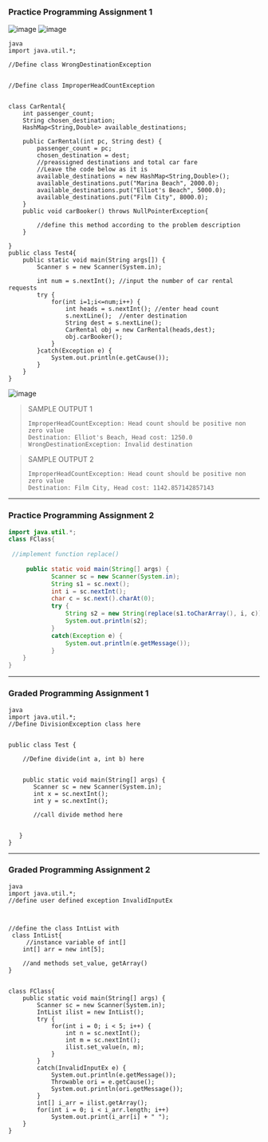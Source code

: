 ### Practice Programming Assignment 1
![image](https://user-images.githubusercontent.com/82328858/179658307-91410d19-7262-485f-abae-fc4e6a7b00bc.png)
![image](https://user-images.githubusercontent.com/82328858/179658328-56363c16-a43a-4cde-81a4-2d9efc5b7455.png)



```
java
import java.util.*;

//Define class WrongDestinationException


//Define class ImproperHeadCountException


class CarRental{
    int passenger_count;
    String chosen_destination;
    HashMap<String,Double> available_destinations;  
	
    public CarRental(int pc, String dest) {
        passenger_count = pc;
        chosen_destination = dest;
        //preassigned destinations and total car fare
        //Leave the code below as it is
        available_destinations = new HashMap<String,Double>();
        available_destinations.put("Marina Beach", 2000.0);
        available_destinations.put("Elliot's Beach", 5000.0);
        available_destinations.put("Film City", 8000.0);
    }
    public void carBooker() throws NullPointerException{
        
        //define this method according to the problem description
    }

}
public class Test4{
    public static void main(String args[]) {
        Scanner s = new Scanner(System.in);
        
        int num = s.nextInt(); //input the number of car rental requests
        try {
            for(int i=1;i<=num;i++) {
                int heads = s.nextInt(); //enter head count
                s.nextLine();  //enter destination
                String dest = s.nextLine();     
                CarRental obj = new CarRental(heads,dest);
                obj.carBooker();
            }
        }catch(Exception e) {
            System.out.println(e.getCause());
        }
    }
}
```


![image](https://user-images.githubusercontent.com/82328858/179658429-185cc35a-86eb-4692-bc8d-e577e30eeed1.png)


>SAMPLE OUTPUT 1
>```
>ImproperHeadCountException: Head count should be positive non zero value
>Destination: Elliot's Beach, Head cost: 1250.0
>WrongDestinationException: Invalid destination
>```

>SAMPLE OUTPUT 2
>```
>ImproperHeadCountException: Head count should be positive non zero value
>Destination: Film City, Head cost: 1142.857142857143
>```

---------------------------------------------------------------------------------------------------------------------------------


### Practice Programming Assignment 2
```java
import java.util.*;
class FClass{
   
 //implement function replace()
 
	 public static void main(String[] args) {
			Scanner sc = new Scanner(System.in);
			String s1 = sc.next();
			int i = sc.nextInt();
			char c = sc.next().charAt(0);
			try {
				String s2 = new String(replace(s1.toCharArray(), i, c));
				System.out.println(s2);
			} 
			catch(Exception e) {
				System.out.println(e.getMessage());
			}
	}
}
```

---------------------------------------------------------------------------------------------------------------------------------


### Graded Programming Assignment 1
```
java
import java.util.*;
//Define DivisionException class here


public class Test {
 
    //Define divide(int a, int b) here
    

    public static void main(String[] args) {
       Scanner sc = new Scanner(System.in);
       int x = sc.nextInt();
       int y = sc.nextInt();
       
       //call divide method here


   }
} 
```

---------------------------------------------------------------------------------------------------------------------------------

### Graded Programming Assignment 2
```
java
import java.util.*;
//define user defined exception InvalidInputEx



//define the class IntList with 
 class IntList{
     //instance variable of int[]
    int[] arr = new int[5];
    
    //and methods set_value, getArray()
}


class FClass{
    public static void main(String[] args) {
        Scanner sc = new Scanner(System.in);
        IntList ilist = new IntList();
        try {
            for(int i = 0; i < 5; i++) {			
                int n = sc.nextInt();
                int m = sc.nextInt();
                ilist.set_value(n, m);
            }
        }
        catch(InvalidInputEx e) {
            System.out.println(e.getMessage());
            Throwable ori = e.getCause();
            System.out.println(ori.getMessage());
        }	
        int[] i_arr = ilist.getArray();
        for(int i = 0; i < i_arr.length; i++)
            System.out.print(i_arr[i] + " ");
    }
}
```
